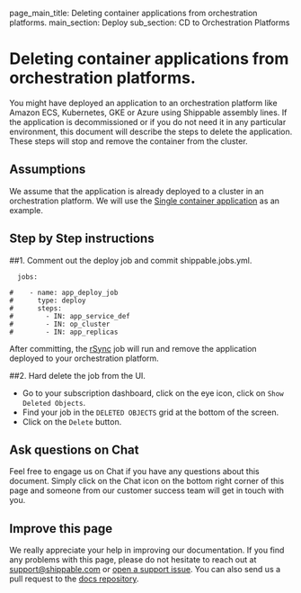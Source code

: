 page_main_title: Deleting container applications from orchestration platforms.
main_section: Deploy
sub_section: CD to Orchestration Platforms

# Deleting container applications from orchestration platforms.

You might have deployed an application to an orchestration platform like Amazon ECS, Kubernetes, GKE or Azure using Shippable assembly lines. If the application is decommissioned or if you do not need it in any particular environment, this document will describe the steps to delete the application. These steps will stop and remove the container from the cluster.

## Assumptions

We assume that the application is already deployed to a cluster in an orchestration platform. We will use the [Single container application](/deploy/cd_of_single_container_applications_to_orchestration_platforms) as an example.

## Step by Step instructions

##1. Comment out the deploy job and commit shippable.jobs.yml.

```
  jobs:

#    - name: app_deploy_job
#      type: deploy
#      steps:
#        - IN: app_service_def
#        - IN: op_cluster
#        - IN: app_replicas
```

After committing, the [rSync](platform/workflow/job/rsync/#rsync) job will run and remove the application deployed to your orchestration platform.

##2. Hard delete the job from the UI.

- Go to your subscription dashboard, click on the eye icon, click on `Show Deleted Objects`.
- Find your job in the `DELETED OBJECTS` grid at the bottom of the screen.
- Click on the `Delete` button.

## Ask questions on Chat

Feel free to engage us on Chat if you have any questions about this document. Simply click on the Chat icon on the bottom right corner of this page and someone from our customer success team will get in touch with you.

## Improve this page

We really appreciate your help in improving our documentation. If you find any problems with this page, please do not hesitate to reach out at [support@shippable.com](mailto:support@shippable.com) or [open a support issue](https://www.github.com/Shippable/support/issues). You can also send us a pull request to the [docs repository](https://www.github.com/Shippable/docs).
